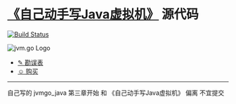 # [《自己动手写Java虚拟机》][jd] 源代码

[![Build Status](https://travis-ci.org/zxh0/jvmgo-book.svg?branch=master)](https://travis-ci.org/zxh0/jvmgo-book)

![jvm.go Logo][logo]

* [✎ 勘误表](v1/errata.md)
* [☺ 购买][jd]

[logo]: https://raw.githubusercontent.com/zxh0/jvmgo-book/master/v1/gophers/cover.png
[jd]: https://item.jd.com/11935272.html
---
自己写的 jvmgo_java 第三章开始 和 《自己动手写Java虚拟机》 偏离 不宜提交
